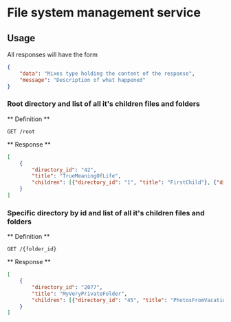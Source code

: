 # File system management service

## Usage

All responses will have the form

```json
{
    "data": "Mixes type holding the content of the response",
    "message": "Description of what happened"
}
```

### Root directory and list of all it's children files and folders

** Definition **

`GET /root`

** Response **

```json
[
    {
        "directory_id": "42",
        "title": "TrueMeaningOfLife",
        "children": [{"directory_id": "1", "title": "FirstChild"}, {"directory_id": "2", "title": "second_child"}],
    }
]
```

### Specific directory by id and list of all it's children files and folders

** Definition **

`GET /{folder_id}`

** Response **

```json
[
    {
        "directory_id": "2077",
        "title": "MyVeryPrivateFolder",
        "children": [{"directory_id": "45", "title": "PhotosFromVacation"}, {"directory_id": "2", "title": "Passwords"}],
    }
]
```